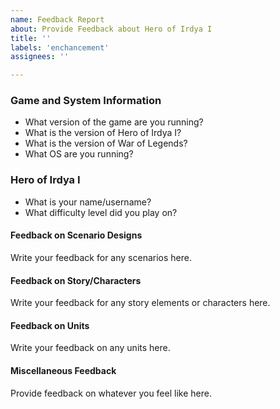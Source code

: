 ```yaml
---
name: Feedback Report
about: Provide Feedback about Hero of Irdya I
title: ''
labels: 'enchancement'
assignees: ''

---
```


### Game and System Information
 - What version of the game are you running?
 - What is the version of Hero of Irdya I?
 - What is the version of War of Legends?
 - What OS are you running?

### Hero of Irdya I
 - What is your name/username?
 - What difficulty level did you play on?

#### Feedback on Scenario Designs
Write your feedback for any scenarios here.

#### Feedback on Story/Characters
Write your feedback for any story elements or characters here.

#### Feedback on Units
Write your feedback on any units here.

#### Miscellaneous Feedback
Provide feedback on whatever you feel like here.